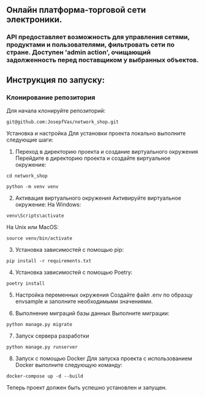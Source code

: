 ## Онлайн платформа-торговой сети электроники.

### API предоставляет возможность для управления сетями, продуктами и пользователями, фильтровать сети по стране. Доступен 'admin action', очищающий задолженность перед поставщиком у выбранных объектов.

## Инструкция по запуску:

### Клонирование репозитория

Для начала клонируйте репозиторий:

```
git@github.com:JosepfVas/network_shop.git
```

Установка и настройка
Для установки проекта локально выполните следующие шаги:

1. Переход в директорию проекта и создание виртуального окружения
   Перейдите в директорию проекта и создайте виртуальное окружение:

```
cd network_shop
```

```
python -m venv venv
```

2. Активация виртуального окружения
   Активируйте виртуальное окружение:
   На Windows:

```
venv\Scripts\activate
```

На Unix или MacOS:

```
source venv/bin/activate
```

3. Установка зависимостей с помощью pip:

```
pip install -r requirements.txt
```

4. Установка зависимостей с помощью Poetry:

```
poetry install
```

5. Настройка переменных окружения
   Создайте файл .env по образцу envsample и заполните необходимыми значениями.

6. Выполнение миграций базы данных
   Выполните миграции:

```
python manage.py migrate
```

7. Запуск сервера разработки

```
python manage.py runserver
```

8. Запуск с помощью Docker
   Для запуска проекта с использованием Docker выполните следующую команду:

```
docker-compose up -d --build
```

Теперь проект должен быть успешно установлен и запущен.
